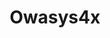 ---
title: Owasys4x
layout: bundle
image: '/guides/images/devices/device-list/owasys4x.jpg'
brand: Owasys
---